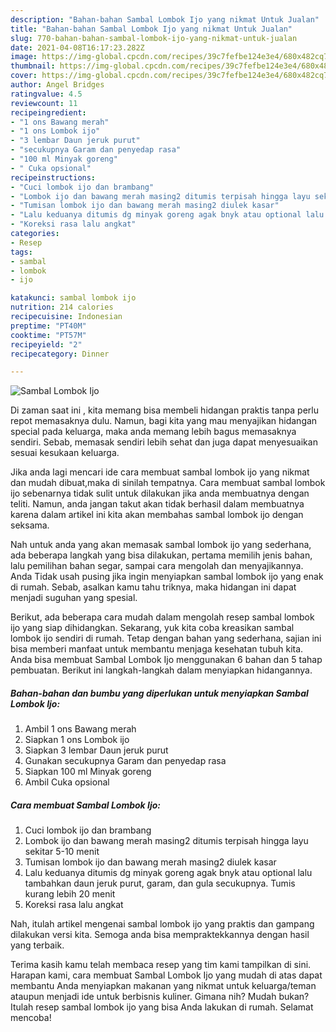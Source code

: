 ```yaml
---
description: "Bahan-bahan Sambal Lombok Ijo yang nikmat Untuk Jualan"
title: "Bahan-bahan Sambal Lombok Ijo yang nikmat Untuk Jualan"
slug: 770-bahan-bahan-sambal-lombok-ijo-yang-nikmat-untuk-jualan
date: 2021-04-08T16:17:23.282Z
image: https://img-global.cpcdn.com/recipes/39c7fefbe124e3e4/680x482cq70/sambal-lombok-ijo-foto-resep-utama.jpg
thumbnail: https://img-global.cpcdn.com/recipes/39c7fefbe124e3e4/680x482cq70/sambal-lombok-ijo-foto-resep-utama.jpg
cover: https://img-global.cpcdn.com/recipes/39c7fefbe124e3e4/680x482cq70/sambal-lombok-ijo-foto-resep-utama.jpg
author: Angel Bridges
ratingvalue: 4.5
reviewcount: 11
recipeingredient:
- "1 ons Bawang merah"
- "1 ons Lombok ijo"
- "3 lembar Daun jeruk purut"
- "secukupnya Garam dan penyedap rasa"
- "100 ml Minyak goreng"
- " Cuka opsional"
recipeinstructions:
- "Cuci lombok ijo dan brambang"
- "Lombok ijo dan bawang merah masing2 ditumis terpisah hingga layu sekitar 5-10 menit"
- "Tumisan lombok ijo dan bawang merah masing2 diulek kasar"
- "Lalu keduanya ditumis dg minyak goreng agak bnyk atau optional lalu tambahkan daun jeruk purut, garam, dan gula secukupnya. Tumis kurang lebih 20 menit"
- "Koreksi rasa lalu angkat"
categories:
- Resep
tags:
- sambal
- lombok
- ijo

katakunci: sambal lombok ijo 
nutrition: 214 calories
recipecuisine: Indonesian
preptime: "PT40M"
cooktime: "PT57M"
recipeyield: "2"
recipecategory: Dinner

---
```



![Sambal Lombok Ijo](https://img-global.cpcdn.com/recipes/39c7fefbe124e3e4/680x482cq70/sambal-lombok-ijo-foto-resep-utama.jpg)

Di zaman  saat ini , kita memang bisa membeli hidangan praktis tanpa perlu repot memasaknya dulu. Namun, bagi kita yang mau menyajikan hidangan special pada keluarga, maka anda memang lebih bagus memasaknya sendiri. Sebab, memasak sendiri lebih sehat dan juga dapat menyesuaikan sesuai kesukaan keluarga.

Jika anda lagi mencari ide cara membuat sambal lombok ijo yang nikmat dan mudah dibuat,maka di sinilah tempatnya. Cara membuat sambal lombok ijo  sebenarnya tidak sulit untuk dilakukan jika anda membuatnya dengan teliti. Namun, anda jangan takut akan tidak berhasil dalam membuatnya 
karena dalam artikel ini kita akan membahas sambal lombok ijo dengan seksama.  



Nah untuk anda yang akan memasak sambal lombok ijo yang sederhana, ada beberapa langkah yang bisa dilakukan, pertama memilih jenis bahan, lalu pemilihan bahan segar, sampai cara mengolah dan menyajikannya. Anda Tidak usah pusing jika ingin menyiapkan sambal lombok ijo yang enak di rumah. Sebab, asalkan kamu  tahu triknya, maka hidangan ini dapat menjadi suguhan yang spesial.

Berikut, ada beberapa cara mudah dalam mengolah resep sambal lombok ijo yang siap dihidangkan. Sekarang, yuk kita coba kreasikan sambal lombok ijo sendiri di rumah. Tetap dengan bahan yang sederhana, sajian ini bisa memberi manfaat untuk membantu menjaga kesehatan tubuh kita. Anda bisa membuat Sambal Lombok Ijo menggunakan 6 bahan dan 5 tahap pembuatan. Berikut ini langkah-langkah dalam menyiapkan hidangannya.

<!--inarticleads1-->

##### Bahan-bahan dan bumbu yang diperlukan untuk menyiapkan Sambal Lombok Ijo:

1. Ambil 1 ons Bawang merah
1. Siapkan 1 ons Lombok ijo
1. Siapkan 3 lembar Daun jeruk purut
1. Gunakan secukupnya Garam dan penyedap rasa
1. Siapkan 100 ml Minyak goreng
1. Ambil  Cuka opsional




<!--inarticleads2-->

##### Cara membuat Sambal Lombok Ijo:

1. Cuci lombok ijo dan brambang
1. Lombok ijo dan bawang merah masing2 ditumis terpisah hingga layu sekitar 5-10 menit
1. Tumisan lombok ijo dan bawang merah masing2 diulek kasar
1. Lalu keduanya ditumis dg minyak goreng agak bnyk atau optional lalu tambahkan daun jeruk purut, garam, dan gula secukupnya. Tumis kurang lebih 20 menit
1. Koreksi rasa lalu angkat




Nah, itulah artikel mengenai  sambal lombok ijo  yang praktis dan gampang dilakukan versi kita. Semoga anda bisa mempraktekkannya dengan hasil yang terbaik. 

Terima kasih kamu telah membaca resep yang tim kami tampilkan di sini. Harapan kami, cara membuat  Sambal Lombok Ijo yang mudah di atas dapat membantu Anda menyiapkan makanan yang nikmat untuk keluarga/teman ataupun menjadi ide untuk berbisnis kuliner. Gimana nih? Mudah bukan? Itulah resep sambal lombok ijo yang bisa Anda lakukan di rumah. Selamat mencoba!

